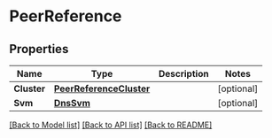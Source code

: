 # PeerReference

## Properties

Name | Type | Description | Notes
------------ | ------------- | ------------- | -------------
**Cluster** | [**PeerReferenceCluster**](peer_reference_cluster.md) |  | [optional] 
**Svm** | [**DnsSvm**](dns_svm.md) |  | [optional] 

[[Back to Model list]](../README.md#documentation-for-models) [[Back to API list]](../README.md#documentation-for-api-endpoints) [[Back to README]](../README.md)


